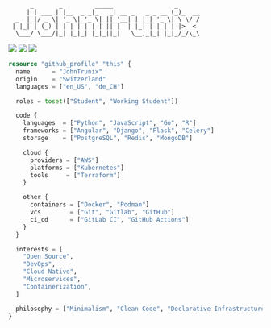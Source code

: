 ```text
      _       _         _____                 _
     | | ___ | |__  _ _|_   _| __ _   _ _ __ (_)_  __
  _  | |/ _ \| '_ \| '_ \| || '__| | | | '_ \| \ \/ /
 | |_| | (_) | | | | | | | || |  | |_| | | | | |>  <
  \___/ \___/|_| |_|_| |_|_||_|   \__,_|_| |_|_/_/\_\
```

![](https://komarev.com/ghpvc/?username=JohnTrunix&color=blueviolet&style=flat-square&label=Profile+Views)
![](https://img.shields.io/github/followers/JohnTrunix?color=blueviolet&label=Followers&style=flat-square)
![](https://img.shields.io/github/stars/JohnTrunix?color=blueviolet&label=Stars&style=flat-square)

```tf
resource "github_profile" "this" {
  name      = "JohnTrunix"
  origin    = "Switzerland"
  languages = ["en_US", "de_CH"]

  roles = toset(["Student", "Working Student"])

  code {
    languages  = ["Python", "JavaScript", "Go", "R"]
    frameworks = ["Angular", "Django", "Flask", "Celery"]
    storage    = ["PostgreSQL", "Redis", "MongoDB"]

    cloud {
      providers = ["AWS"]
      platforms = ["Kubernetes"]
      tools     = ["Terraform"]
    }

    other {
      containers = ["Docker", "Podman"]
      vcs        = ["Git", "Gitlab", "GitHub"]
      ci_cd      = ["GitLab CI", "GitHub Actions"]
    }
  }

  interests = [
    "Open Source",
    "DevOps",
    "Cloud Native",
    "Microservices",
    "Containerization",
  ]

  philosophy = ["Minimalism", "Clean Code", "Declarative Infrastructure"]
}
```
